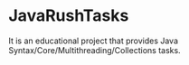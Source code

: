 # JavaRushTasks
It is an educational project that provides Java Syntax/Core/Multithreading/Collections tasks.
